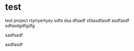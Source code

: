 # test
test project
rtyrtyertyey sdfa dsa dfsadf  sfdasdfasdf
asdfasdf
sdfasdgdfgdfg

sadfsadf

asdfasdf
